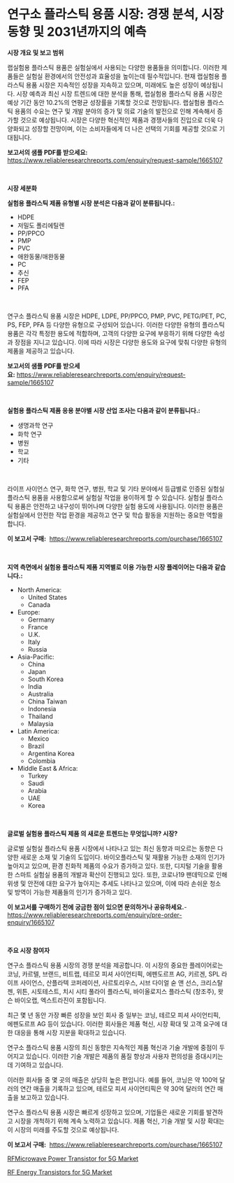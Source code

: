 <p><h1>연구소 플라스틱 용품 시장: 경쟁 분석, 시장 동향 및 2031년까지의 예측</h1></p><p><strong>시장 개요 및 보고 범위</strong></p>
<p><p>랩실험용 플라스틱 용품은 실험실에서 사용되는 다양한 용품들을 의미합니다. 이러한 제품들은 실험실 환경에서의 안전성과 효율성을 높이는데 필수적입니다. 현재 랩실험용 플라스틱 용품 시장은 지속적인 성장을 지속하고 있으며, 미래에도 높은 성장이 예상됩니다. 시장 예측과 최신 시장 트렌드에 대한 분석을 통해, 랩실험용 플라스틱 용품 시장은 예상 기간 동안 10.2%의 연평균 성장률을 기록할 것으로 전망됩니다. 랩실험용 플라스틱 용품의 수요는 연구 및 개발 분야의 증가 및 의료 기술의 발전으로 인해 계속해서 증가할 것으로 예상됩니다. 시장은 다양한 혁신적인 제품과 경쟁사들의 진입으로 더욱 다양화되고 성장할 전망이며, 이는 소비자들에게 더 나은 선택의 기회를 제공할 것으로 기대됩니다.</p></p>
<p><strong>보고서의 샘플 PDF를 받으세요:</strong> <a href="https://www.reliableresearchreports.com/enquiry/request-sample/1665107">https://www.reliableresearchreports.com/enquiry/request-sample/1665107</a></p>
<p>&nbsp;</p>
<p><strong>시장 세분화</strong></p>
<p><strong>실험용 플라스틱 제품 유형별 시장 분석은 다음과 같이 분류됩니다.:</strong></p>
<p><ul><li>HDPE</li><li>저밀도 폴리에틸렌</li><li>PP/PPCO</li><li>PMP</li><li>PVC</li><li>애완동물/애완동물</li><li>PC</li><li>추신</li><li>FEP</li><li>PFA</li></ul></p>
<p>&nbsp;</p>
<p><p>연구소 플라스틱 용품 시장은 HDPE, LDPE, PP/PPCO, PMP, PVC, PETG/PET, PC, PS, FEP, PFA 등 다양한 유형으로 구성되어 있습니다. 이러한 다양한 유형의 플라스틱 용품은 각각 특정한 용도에 적합하며, 고객의 다양한 요구에 부응하기 위해 다양한 속성과 장점을 지니고 있습니다. 이에 따라 시장은 다양한 용도와 요구에 맞춰 다양한 유형의 제품을 제공하고 있습니다.</p></p>
<p><strong>보고서의 샘플 PDF를 받으세요:</strong>&nbsp;<a href="https://www.reliableresearchreports.com/enquiry/request-sample/1665107">https://www.reliableresearchreports.com/enquiry/request-sample/1665107</a></p>
<p>&nbsp;</p>
<p><strong> 실험용 플라스틱 제품 응용 분야별 시장 산업 조사는 다음과 같이 분류됩니다.:</strong></p>
<p><ul><li>생명과학 연구</li><li>화학 연구</li><li>병원</li><li>학교</li><li>기타</li></ul></p>
<p>&nbsp;</p>
<p><p>라이프 사이언스 연구, 화학 연구, 병원, 학교 및 기타 분야에서 등급별로 인증된 실험실 플라스틱 용품을 사용함으로써 실험실 작업을 용이하게 할 수 있습니다. 실험실 플라스틱 용품은 안전하고 내구성이 뛰어나며 다양한 실험 용도에 사용됩니다. 이러한 용품은 실험실에서 안전한 작업 환경을 제공하고 연구 및 학습 활동을 지원하는 중요한 역할을 합니다.</p></p>
<p><strong>이 보고서 구매:</strong>&nbsp; <a href="https://www.reliableresearchreports.com/purchase/1665107">https://www.reliableresearchreports.com/purchase/1665107</a></p>
<p>&nbsp;</p>
<p><strong>지역 측면에서 실험용 플라스틱 제품 지역별로 이용 가능한 시장 플레이어는 다음과 같습니다.:</strong></p>
<p><ul>
    <li>
        North America:
        <ul>
            <li>United States</li>
            <li>Canada</li>
        </ul>
    </li>
    <li>
        Europe:
        <ul>
            <li>Germany</li>
            <li>France</li>
            <li>U.K.</li>
            <li>Italy</li>
            <li>Russia</li>
        </ul>
    </li>
    <li>
        Asia-Pacific:
        <ul>
            <li>China</li>
            <li>Japan</li>
            <li>South Korea</li>
            <li>India</li>
            <li>Australia</li>
            <li>China Taiwan</li>
            <li>Indonesia</li>
            <li>Thailand</li>
            <li>Malaysia</li>
        </ul>
    </li>
    <li>
        Latin America:
        <ul>
            <li>Mexico</li>
            <li>Brazil</li>
            <li>Argentina Korea</li>
            <li>Colombia</li>
        </ul>
    </li>
    <li>
        Middle East & Africa:
        <ul>
            <li>Turkey</li>
            <li>Saudi</li>
            <li>Arabia</li>
            <li>UAE</li>
            <li>Korea</li>
        </ul>
    </li>
    </ul></p>
<p>&nbsp;</p>
<p><strong>글로벌 실험용 플라스틱 제품 의 새로운 트렌드는 무엇입니까? 시장?</strong></p>
<p><p>글로벌 실험실 플라스틱 용품 시장에서 나타나고 있는 최신 동향과 떠오르는 동향은 다양한 새로운 소재 및 기술의 도입이다. 바이오플라스틱 및 재활용 가능한 소재의 인기가 높아지고 있으며, 환경 친화적 제품의 수요가 증가하고 있다. 또한, 디지털 기술을 활용한 스마트 실험실 용품의 개발과 확산이 진행되고 있다. 또한, 코로나19 팬데믹으로 인해 위생 및 안전에 대한 요구가 높아지는 추세도 나타나고 있으며, 이에 따라 손쉬운 청소 및 방역이 가능한 제품들의 인기가 증가하고 있다.</p></p>
<p><strong>이 보고서를 구매하기 전에 궁금한 점이 있으면 문의하거나 공유하세요.</strong>- <a href="https://www.reliableresearchreports.com/enquiry/pre-order-enquiry/1665107">https://www.reliableresearchreports.com/enquiry/pre-order-enquiry/1665107</a></p>
<p>&nbsp;</p>
<p><strong>주요 시장 참여자</strong></p>
<p><p>연구소 플라스틱 용품 시장의 경쟁 분석을 제공합니다. 이 시장의 중요한 플레이어로는 코닝, 카르텔, 브랜드, 비트랩, 테르모 피셔 사이언티픽, 에펜도르프 AG, 키르겐, SPL 라이프 사이언스, 산플라텍 코퍼레이션, 사르토리우스, 시브 다이얼 숟 앤 선스, 크리스탈젠, 위튼, 시토테스트, 치시 시티 풀라이 플라스틱, 바이올로지스 플라스틱 (창조주), 왓슨 바이오랩, 엑스트라진이 포함됩니다.</p><p>최근 몇 년 동안 가장 빠른 성장을 보인 회사 중 일부는 코닝, 테르모 피셔 사이언티픽, 에펜도르프 AG 등이 있습니다. 이러한 회사들은 제품 혁신, 시장 확대 및 고객 요구에 대한 대응을 통해 시장 지분을 확대하고 있습니다.</p><p>연구소 플라스틱 용품 시장의 최신 동향은 지속적인 제품 혁신과 기술 개발에 중점이 두어지고 있습니다. 이러한 기술 개발은 제품의 품질 향상과 사용자 편의성을 증대시키는 데 기여하고 있습니다.</p><p>이러한 회사들 중 몇 곳의 매출은 상당히 높은 편입니다. 예를 들어, 코닝은 약 100억 달러의 연간 매출을 기록하고 있으며, 테르모 피셔 사이언티픽은 약 30억 달러의 연간 매출을 보고하고 있습니다.</p><p>연구소 플라스틱 용품 시장은 빠르게 성장하고 있으며, 기업들은 새로운 기회를 발견하고 시장을 개척하기 위해 계속 노력하고 있습니다. 제품 혁신, 기술 개발 및 시장 확대는 이 시장의 미래를 주도할 것으로 예상됩니다.</p></p>
<p><strong>이 보고서 구매:</strong>&nbsp;&nbsp;<a href="https://www.reliableresearchreports.com/purchase/1665107">https://www.reliableresearchreports.com/purchase/1665107</a></p>
<p><p><a href="https://github.com/edytherolanlouisejk1miz0wig/Market-Research-Report-List-1/blob/main/rfmicrowave-power-transistor-for-5g-market.md">RFMicrowave Power Transistor for 5G Market</a></p><p><a href="https://github.com/peachesmcdowel1/Market-Research-Report-List-2/blob/main/rf-energy-transistors-for-5g-market.md">RF Energy Transistors for 5G Market</a></p></p>
